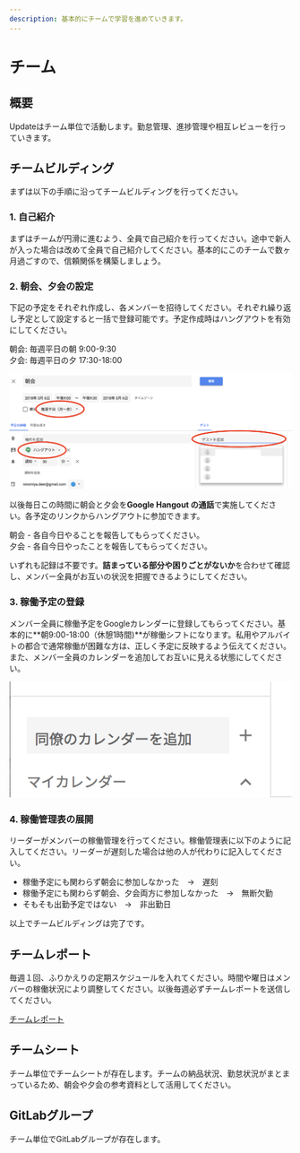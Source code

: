 ```yaml
---
description: 基本的にチームで学習を進めていきます。
---
```


# チーム

## 概要

Updateはチーム単位で活動します。勤怠管理、進捗管理や相互レビューを行っていきます。

## チームビルディング

まずは以下の手順に沿ってチームビルディングを行ってください。

### 1. 自己紹介

まずはチームが円滑に進むよう、全員で自己紹介を行ってください。途中で新人が入った場合は改めて全員で自己紹介してください。基本的にこのチームで数ヶ月過ごすので、信頼関係を構築しましょう。

### 2. 朝会、夕会の設定

下記の予定をそれぞれ作成し、各メンバーを招待してください。それぞれ繰り返し予定として設定すると一括で登録可能です。予定作成時はハングアウトを有効にしてください。

朝会: 毎週平日の朝 9:00-9:30  
夕会: 毎週平日の夕 17:30-18:00

![](../.gitbook/assets/sukurnshotto-2018-07-15-211538.png)

以後毎日この時間に朝会と夕会を**Google Hangout の通話**で実施してください。各予定のリンクからハングアウトに参加できます。

朝会 - 各自今日やることを報告してもらってください。  
夕会 - 各自今日やったことを報告してもらってください。  
  
いずれも記録は不要です。**詰まっている部分や困りごとがないか**を合わせて確認し、メンバー全員がお互いの状況を把握できるようにしてください。

### 3. 稼働予定の登録

メンバー全員に稼働予定をGoogleカレンダーに登録してもらってください。基本的に**朝9:00-18:00（休憩1時間\)**が稼働シフトになります。私用やアルバイトの都合で通常稼働が困難な方は、正しく予定に反映するよう伝えてください。また、メンバー全員のカレンダーを追加してお互いに見える状態にしてください。

![](../.gitbook/assets/sukurnshotto-2018-07-15-213405.png)

### 4. 稼働管理表の展開

リーダーがメンバーの稼働管理を行ってください。稼働管理表に以下のように記入してください。リーダーが遅刻した場合は他の人が代わりに記入してください。

* 稼働予定にも関わらず朝会に参加しなかった　→　遅刻
* 稼働予定にも関わらず朝会、夕会両方に参加しなかった　→　無断欠勤
* そもそも出勤予定ではない　→　非出勤日

以上でチームビルディングは完了です。

## チームレポート

毎週１回、ふりかえりの定期スケジュールを入れてください。時間や曜日はメンバーの稼働状況により調整してください。以後毎週必ずチームレポートを送信してください。

[チームレポート](https://goo.gl/forms/zSiwARgexmm7mb462)

## チームシート

チーム単位でチームシートが存在します。チームの納品状況、勤怠状況がまとまっているため、朝会や夕会の参考資料として活用してください。

## GitLabグループ

チーム単位でGitLabグループが存在します。

